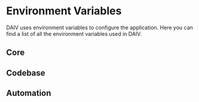 # Environment Variables

DAIV uses environment variables to configure the application. Here you can find a list of all the environment variables used in DAIV.

## Core

## Codebase

## Automation
